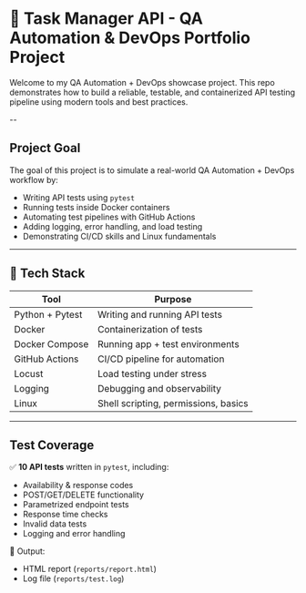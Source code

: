 # 🧪 Task Manager API - QA Automation & DevOps Portfolio Project

Welcome to my QA Automation + DevOps showcase project. This repo demonstrates how to build a reliable, testable, and containerized API testing pipeline using modern tools and best practices.

--

## Project Goal

The goal of this project is to simulate a real-world QA Automation + DevOps workflow by:

- Writing API tests using `pytest`
- Running tests inside Docker containers
- Automating test pipelines with GitHub Actions
- Adding logging, error handling, and load testing
- Demonstrating CI/CD skills and Linux fundamentals

---

## 🔧 Tech Stack

| Tool         | Purpose                                |
|--------------|----------------------------------------|
| Python + Pytest | Writing and running API tests       |
| Docker       | Containerization of tests              |
| Docker Compose | Running app + test environments      |
| GitHub Actions | CI/CD pipeline for automation        |
| Locust       | Load testing under stress              |
| Logging      | Debugging and observability            |
| Linux        | Shell scripting, permissions, basics   |

---

## Test Coverage

✅ **10 API tests** written in `pytest`, including:

- Availability & response codes
- POST/GET/DELETE functionality
- Parametrized endpoint tests
- Response time checks
- Invalid data tests
- Logging and error handling

📁 Output:
- HTML report (`reports/report.html`)
- Log file (`reports/test.log`)
